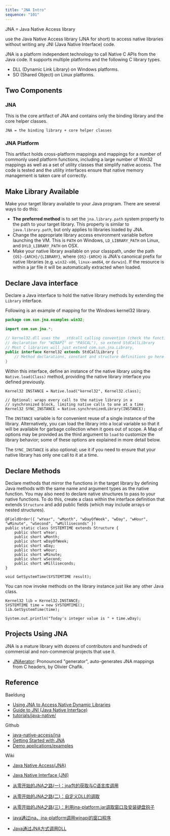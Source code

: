 ```yaml
---
title: "JNA Intro"
sequence: "101"
---
```


JNA = Java Native Access library

use the Java Native Access library (JNA for short) to access native libraries
without writing any JNI (Java Native Interface) code.

JNA is a platform independent technology to call Native C APIs from the Java code.
It supports multiple platforms and the following C library types.

- DLL (Dynamic Link Library) on Windows platforms.
- SO (Shared Object) on Linux platforms.

## Two Components

### JNA

This is the core artifact of JNA and contains only the binding library and the core helper classes.

```text
JNA = the binding library + core helper classes
```

### JNA Platform

This artifact holds cross-platform mappings and mappings for a number of commonly used platform functions,
including a large number of Win32 mappings as well as a set of utility classes that simplify native access.
The code is tested and the utility interfaces ensure that native memory management is taken care of correctly.

## Make Library Available

Make your target library available to your Java program. There are several ways to do this:

- **The preferred method** is to set the `jna.library.path` system property to the path to your target library.
  This property is similar to `java.library.path`, but only applies to libraries loaded by JNA.
- Change the appropriate library access environment variable before launching the VM.
  This is `PATH` on Windows, `LD_LIBRARY_PATH` on Linux, and `DYLD_LIBRARY_PATH` on OSX.
- Make your native library available on your classpath, under the path `{OS}-{ARCH}/{LIBRARY}`,
  where `{OS}-{ARCH}` is JNA's canonical prefix for native libraries (e.g. `win32-x86`, `linux-amd64`, or `darwin`).
  If the resource is within a jar file it will be automatically extracted when loaded.

## Declare Java interface

Declare a Java interface to hold the native library methods by extending the `Library` interface.

Following is an example of mapping for the Windows kernel32 library.

```java
package com.sun.jna.examples.win32;

import com.sun.jna.*;

// kernel32.dll uses the __stdcall calling convention (check the function
// declaration for "WINAPI" or "PASCAL"), so extend StdCallLibrary
// Most C libraries will just extend com.sun.jna.Library,
public interface Kernel32 extends StdCallLibrary { 
    // Method declarations, constant and structure definitions go here
}
```

Within this interface, define an instance of the native library using the `Native.load(Class)` method,
providing the native library interface you defined previously.

```text
Kernel32 INSTANCE = Native.load("kernel32", Kernel32.class);

// Optional: wraps every call to the native library in a
// synchronized block, limiting native calls to one at a time
Kernel32 SYNC_INSTANCE = Native.synchronizedLibrary(INSTANCE);
```

The `INSTANCE` variable is for convenient reuse of a single instance of the library.
Alternatively, you can load the library into a local variable
so that it will be available for garbage collection when it goes out of scope.
A Map of options may be provided as the third argument to `load` to customize the library behavior;
some of these options are explained in more detail below.

The `SYNC_INSTANCE` is also optional;
use it if you need to ensure that your native library has only one call to it at a time.

## Declare Methods

Declare methods that mirror the functions in the target library
by defining Java methods with the same name and argument types as the native function.
You may also need to declare native structures to pass to your native functions.
To do this, create a class within the interface definition that extends `Structure` and add public fields
(which may include arrays or nested structures).

```text
@FieldOrder({ "wYear", "wMonth", "wDayOfWeek", "wDay", "wHour", "wMinute", "wSecond", "wMilliseconds" })
public static class SYSTEMTIME extends Structure {
    public short wYear;
    public short wMonth;
    public short wDayOfWeek;
    public short wDay;
    public short wHour;
    public short wMinute;
    public short wSecond;
    public short wMilliseconds;
}

void GetSystemTime(SYSTEMTIME result);
```

You can now invoke methods on the library instance just like any other Java class.

```text
Kernel32 lib = Kernel32.INSTANCE;
SYSTEMTIME time = new SYSTEMTIME();
lib.GetSystemTime(time);

System.out.println("Today's integer value is " + time.wDay);
```

## Projects Using JNA

JNA is a mature library with dozens of contributors and hundreds of commercial and non-commercial projects that use it.

- [JNAerator](https://github.com/nativelibs4java/JNAerator): Pronounced "generator",
  auto-generates JNA mappings from C headers, by Olivier Chafik.

## Reference

Baeldung

- [Using JNA to Access Native Dynamic Libraries](https://www.baeldung.com/java-jna-dynamic-libraries)
- [Guide to JNI (Java Native Interface)](https://www.baeldung.com/jni)
- [tutorials/java-native/](https://github.com/eugenp/tutorials/tree/master/java-native)

Github

- [java-native-access/jna](https://github.com/java-native-access/jna)
- [Getting Started with JNA](https://github.com/java-native-access/jna/blob/master/www/GettingStarted.md)
- [Demo applications/examples](https://github.com/java-native-access/jna/tree/master/contrib)

Wiki

- [Java Native Access(JNA)](https://en.wikipedia.org/wiki/Java_Native_Access)
- [Java Native Interface (JNI)](https://en.wikipedia.org/wiki/Java_Native_Interface)


- [从零开始的JNA之路(一)：jna包的获取与C语言库调用](https://blog.csdn.net/Shenpibaipao/article/details/79212071)
- [从零开始的JNA之路(二)：自定义DLL的调取](https://blog.csdn.net/Shenpibaipao/article/details/79214757)
- [从零开始的JNA之路(三)：利用jna-platform.jar调取窗口及安装键盘钩子](https://blog.csdn.net/Shenpibaipao/article/details/79220794)
- [java通过jna、jna-platform调用winapi的窗口程序](https://blog.csdn.net/yhj_911/article/details/104269991)
- [Java通过JNA方式调用DLL](https://blog.csdn.net/feinifi/article/details/79838827)